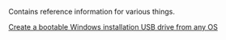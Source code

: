 Contains reference information for various things.

[Create a bootable Windows installation USB drive from any OS](./WindowsSetupFlashDrive.md)
